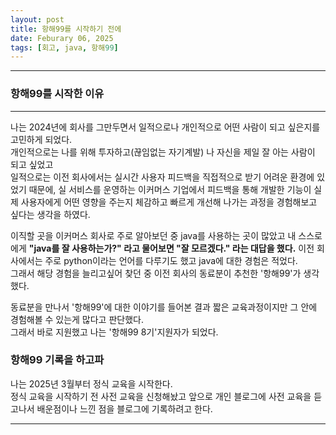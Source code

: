 ```yaml
---
layout: post
title: 항해99를 시작하기 전에
date: Feburary 06, 2025
tags: [회고, java, 항해99]
---
```


---

### 항해99를 시작한 이유


---
나는 2024년에 회사를 그만두면서 일적으로나 개인적으로 어떤 사람이 되고 싶은지를 고민하게 되었다.  
개인적으로는 나를 위해 투자하고(끊임없는 자기계발) 나 자신을 제일 잘 아는 사람이 되고 싶었고  
일적으로는 이전 회사에서는 실시간 사용자 피드백을 직접적으로 받기 어려운 환경에 있었기 때문에, 실 서비스를 운영하는 이커머스 기업에서 피드백을 통해 개발한 기능이 실제 사용자에게 어떤 영향을 주는지 체감하고 빠르게 개선해 나가는 과정을 경험해보고 싶다는 생각을 하였다.    


이직할 곳을 이커머스 회사로 주로 알아보던 중 java를 사용하는 곳이 많았고 내 스스로에게 **"java를 잘 사용하는가?" 라고 물어보면 "잘 모르겠다." 라는 대답을 했다.**
이전 회사에서는 주로 python이라는 언어를 다루기도 했고 java에 대한 경험은 적었다.  
그래서 해당 경험을 늘리고싶어 찾던 중 이전 회사의 동료분이 추천한 '항해99'가 생각했다.  


동료분을 만나서 '항해99'에 대한 이야기를 들어본 결과 짧은 교육과정이지만 그 안에 경험해볼 수 있는게 많다고 판단했다.  
그래서 바로 지원했고 나는 '항해99 8기'지원자가 되었다.  

### 항해99 기록을 하고파
나는 2025년 3월부터 정식 교육을 시작한다.  
정식 교육을 시작하기 전 사전 교육을 신청해놨고 앞으로 개인 블로그에 사전 교육을 듣고나서 배운점이나 느낀 점을 블로그에 기록하려고 한다.  

---